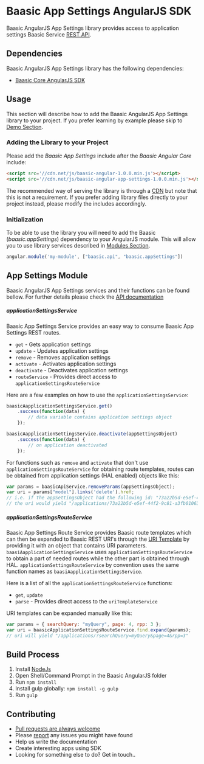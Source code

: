# Baasic App Settings AngularJS SDK

Baasic AngularJS App Settings library provides access to application settings Baasic Service [REST API](https://api.baasic.com).

## Dependencies

Baasic AngularJS App Settings library has the following dependencies:

* [Baasic Core AngularJS SDK](https://github.com/Baasic/baasic-sdk-sdk-angularjs-core)

## Usage

This section will describe how to add the Baasic AngularJS App Settings library to your project. If you prefer learning by example please skip to [Demo Section](#demo).

### Adding the Library to your Project

Please add the _Baasic App Settings_ include after the _Baasic Angular Core_ include:

```html
<script src='//cdn.net/js/baasic-angular-1.0.0.min.js'></script>
<script src='//cdn.net/js/baasic-angular-app-settings-1.0.0.min.js'></script>
```

The recommended way of serving the library is through a [CDN](http://en.wikipedia.org/wiki/Content_delivery_network) but note that this is not a requirement. If you prefer adding library files directly to your project instead, please modify the includes accordingly.


### Initialization

To be able to use the library you will need to add the Baasic (_baasic.appSettings_) dependency to your AngularJS module. This will allow you to use library services described in [Modules Section](#baasic-modules).

```javascript
angular.module('my-module', ["baasic.api", "baasic.appSettings"])
```

## App Settings Module

Baasic AngularJS App Settings services and their functions can be found bellow. For further details please check the [API documentation](#tba)

##### applicationSettingsService

Baasic App Settings Service provides an easy way to consume Baasic App Settings REST routes.

* `get` - Gets application settings
* `update` - Updates application settings
* `remove` - Removes application settings
* `activate` - Activates application settings
* `deactivate` - Deactivates application settings
* `routeService` - Provides direct access to `applicationSettingsRouteService`

Here are a few examples on how to use the `applicationSettingsService`:

```javascript
baasicAapplicationSettingsService.get()
    .success(function(data) {
        // data variable contains application settings object
    });
```

```javascript
baasicAapplicationSettingsService.deactivate(appSettingsObject)
    .success(function(data) {
        // on application deactivated
    });
```

For functions such as `remove` and `activate` that don't use `applicationSettingsRouteService` for obtaining route templates, routes can be obtained from application settings (HAL enabled) objects like this:

```javascript
var params = baasicApiService.removeParams(appSettingsObject);
var uri = params["model"].links('delete').href;
// i.e. if the appSettingsObject had the following id: "73a22b5d-e5ef-44f2-9c81-a3fb01063f86"
// the uri would yield "/applications/73a22b5d-e5ef-44f2-9c81-a3fb01063f86"
```

##### applicationSettingsRouteService

Baasic App Settings Route Service provides Baasic route templates which can then be expanded to Baasic REST URI's through the [URI Template](https://github.com/Baasic/uritemplate-js) by providing it with an object that contains URI parameters. `baasiAapplicationSettingsService` uses `applicationSettingsRouteService` to obtain a part of needed routes while the other part is obtained through HAL. `applicationSettingsRouteService` by convention uses the same function names as `baasiAapplicationSettingsService`.

Here is a list of all the `applicationSettingsRouteService` functions:

* `get`, `update`
* `parse` - Provides direct access to the `uriTemplateService`

URI templates can be expanded manually like this:

```javascript
var params = { searchQuery: "myQuery", page: 4, rpp: 3 };
var uri = baasicApplicationSettingsRouteService.find.expand(params);
// uri will yield "/applications/?searchQuery=myQuery&page=4&rpp=3"
```

## Build Process

1. Install [NodeJs](http://nodejs.org/download/)
2. Open Shell/Command Prompt in the Baasic AngularJS folder
3. Run `npm install`
4. Install gulp globally: `npm install -g gulp`
5. Run `gulp`

## Contributing

* [Pull requests are always welcome](https://github.com/Baasic/baasic-sdk-sdk-angularjs-core#pull-requests-are-always-welcome)
* Please [report](https://github.com/Baasic/baasic-sdk-sdk-angularjs-core#issue-reporting) any issues you might  have found
* Help us write the documentation
* Create interesting apps using SDK
* Looking for something else to do? Get in touch..
